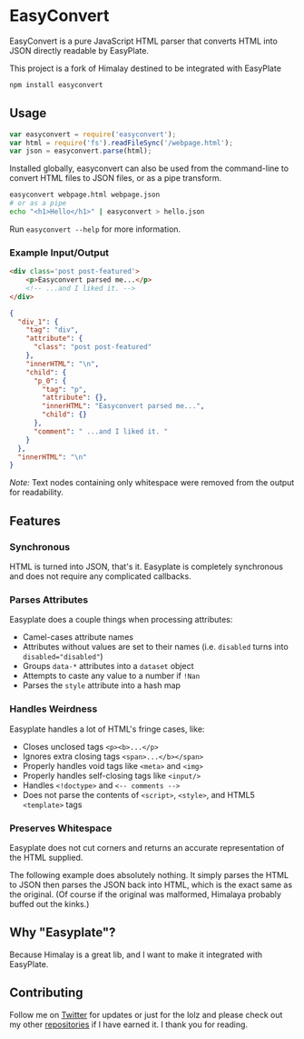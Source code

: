 # EasyConvert

EasyConvert is a pure JavaScript HTML parser that converts HTML into JSON directly readable by EasyPlate.

This project is a fork of Himalay destined to be integrated with EasyPlate

```bash
npm install easyconvert
```

## Usage

```js
var easyconvert = require('easyconvert');
var html = require('fs').readFileSync('/webpage.html');
var json = easyconvert.parse(html);
```

Installed globally, easyconvert can also be used from the command-line to convert HTML files to JSON files, or as a pipe transform.

```bash
easyconvert webpage.html webpage.json
# or as a pipe
echo "<h1>Hello</h1>" | easyconvert > hello.json
```

Run `easyconvert --help` for more information.


### Example Input/Output

```html
<div class='post post-featured'>
	<p>Easyconvert parsed me...</p>
	<!-- ...and I liked it. -->
</div>
```

```json
{
  "div_1": {
    "tag": "div",
    "attribute": {
      "class": "post post-featured"
    },
    "innerHTML": "\n",
    "child": {
      "p_0": {
        "tag": "p",
        "attribute": {},
        "innerHTML": "Easyconvert parsed me...",
        "child": {}
      },
      "comment": " ...and I liked it. "
    }
  },
  "innerHTML": "\n"
}
```

*Note:* Text nodes containing only whitespace were removed from the output for readability.

## Features

### Synchronous
HTML is turned into JSON, that's it. Easyplate  is completely synchronous and does not require any complicated callbacks.

### Parses Attributes
Easyplate does a couple things when processing attributes:
- Camel-cases attribute names
- Attributes without values are set to their names (i.e. `disabled` turns into `disabled="disabled"`)
- Groups `data-*` attributes into a `dataset` object
- Attempts to caste any value to a number if `!Nan`
- Parses the `style` attribute into a hash map

### Handles Weirdness
Easyplate handles a lot of HTML's fringe cases, like:
- Closes unclosed tags `<p><b>...</p>`
- Ignores extra closing tags `<span>...</b></span>`
- Properly handles void tags like `<meta>` and `<img>`
- Properly handles self-closing tags like `<input/>`
- Handles `<!doctype>` and `<-- comments -->`
- Does not parse the contents of `<script>`, `<style>`, and HTML5 `<template>` tags

### Preserves Whitespace
Easyplate does not cut corners and returns an accurate representation of the HTML supplied.

The following example does absolutely nothing. It simply parses the HTML to JSON then parses the JSON back into HTML, which is the exact same as the original. (Of course if the original was malformed, Himalaya probably buffed out the kinks.)

## Why "Easyplate"?

Because Himalay is a great lib, and I want to make it integrated with EasyPlate.

## Contributing

Follow me on [Twitter](https://twitter.com/adrien_thierry) for updates or just for the lolz and please check out my other [repositories](https://github.com/seraum) if I have earned it. I thank you for reading.
